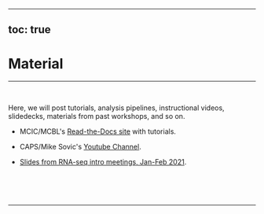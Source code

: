 
---
toc: true
---

# Material

----
<br>

Here, we will post tutorials, analysis pipelines, instructional videos,
slidedecks, materials from past workshops, and so on.   

- MCIC/MCBL's [Read-the-Docs site](http://mcbl.readthedocs.io/) with tutorials.

- CAPS/Mike Sovic's [Youtube Channel](https://www.youtube.com/channel/UC2dB6jDTbqzlTM6edzfBSGQ).

- [Slides from RNA-seq intro meetings, Jan-Feb 2021](/material_2021-01_rnaseq-intro/).

<br/> <br/> <br/>

----

